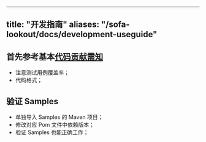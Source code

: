 
---

title: "开发指南"
aliases: "/sofa-lookout/docs/development-useguide"
---

## 首先参考基本[代码贡献需知](https://github.com/sofastack/sofa-lookout/blob/master/CONTRIBUTING.md)

- 注意测试用例覆盖率；
- 代码格式；

## 验证 Samples

- 单独导入 Samples 的 Maven 项目；
- 修改对应 Pom 文件中依赖版本；
- 验证 Samples 也能正确工作；
